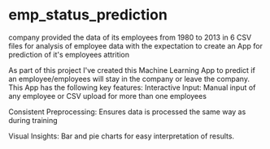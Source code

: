 # emp_status_prediction
 company provided the data of its employees from 1980 to 2013 in 6 CSV files for analysis of employee data with the expectation to create an App for prediction of it's employees attrition
 
As part of this project I've created this Machine Learning App to predict if an employee/employees will stay in the company or leave the company. This App has the following key features: 
Interactive Input: Manual input of any employee or CSV upload for more than one employees

Consistent Preprocessing: Ensures data is processed the same way as during training

Visual Insights: Bar and pie charts for easy interpretation of results.
